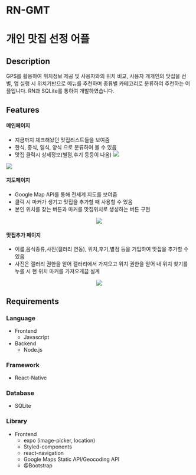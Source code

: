 # RN-GMT

# 개인 맛집 선정 어플
 

## Description  

GPS를 활용하여 위치정보 제공 및 사용자와의 위치 비교, 사용자 개개인의 맛집을 선별, 앱 실행 시 위치기반으로 메뉴를 추천하며 종류별 카테고리로 분류하여 추천하는 어플입니다. RN과 SQLite를 통하여 개발하였습니다.


## Features 
  

#### 메인페이지 

- 지금까지 체크해놨던 맛집리스트들을 보여줌
- 한식, 중식, 일식, 양식 으로 분류하여 볼 수 있음
- 맛집 클릭시 상세정보(별점,후기 등등이 나옴)
![](https://velog.velcdn.com/images/taek_jini/post/d5776390-db58-4a9f-bfa2-9d91e11a779d/image.png)

![](https://velog.velcdn.com/images/taek_jini/post/dacb743a-8cd9-4c0c-8b61-9414de67dbac/image.png)


#### 지도페이지

- Google Map API를 통해 전세계 지도를 보여줌
- 클릭 시 마커가 생기고 맛집을 추가할 때 사용할 수 있음
- 본인 위치를 찾는 버튼과 마커를 맛집위치로 생성하는 버튼 구현
 <p align='center'>
 <img src="https://velog.velcdn.com/images/taek_jini/post/36287171-7a88-4116-97d1-b9216a5cbfbe/image.png")
 </p>

#### 맛집추가 페이지
- 이름,음식종류,사진(갤러리 연동), 위치,후기,별점 등을 기입하여 맛집을 추가할 수 있음
- 사진은 갤러리 권한을 얻어 갤러리에서 가져오고 위치 권한을 얻어 내 위치 찾기를 누를 시 현 위치 마커를 가져오게끔 설계

 <p align='center'>
 <img src="https://user-images.githubusercontent.com/93184838/211484222-67ec2610-0b25-4375-81c9-ccccd954a271.png")
  </p>


## Requirements

### Language

- Frontend
  - Javascript
- Backend
  - Node.js

### Framework

 - React-Native


### Database

 - SQLite

### Library

- Frontend
  - expo (image-picker, location)
  - Styled-components
  - react-navigation
  - Google Maps Static API/Geocoding API
  - @Bootstrap

  
